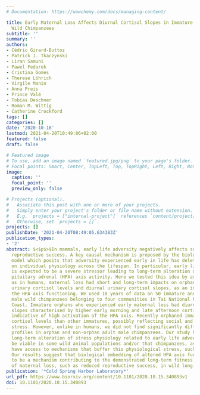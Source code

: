```yaml
---
# Documentation: https://wowchemy.com/docs/managing-content/

title: Early Maternal Loss Affects Diurnal Cortisol Slopes in Immature but Not Mature
  Wild Chimpanzees
subtitle: ''
summary: ''
authors:
- Cédric Girard-Buttoz
- Patrick J. Tkaczynski
- Liran Samuni
- Pawel Fedurek
- Cristina Gomes
- Therese Löhrich
- Virgile Manin
- Anna Preis
- Prince Valé
- Tobias Deschner
- Roman M. Wittig
- Catherine Crockford
tags: []
categories: []
date: '2020-10-16'
lastmod: 2021-04-20T10:49:06+02:00
featured: false
draft: false

# Featured image
# To use, add an image named `featured.jpg/png` to your page's folder.
# Focal points: Smart, Center, TopLeft, Top, TopRight, Left, Right, BottomLeft, Bottom, BottomRight.
image:
  caption: ''
  focal_point: ''
  preview_only: false

# Projects (optional).
#   Associate this post with one or more of your projects.
#   Simply enter your project's folder or file name without extension.
#   E.g. `projects = ["internal-project"]` references `content/project/deep-learning/index.md`.
#   Otherwise, set `projects = []`.
projects: []
publishDate: '2021-04-20T08:49:05.634383Z'
publication_types:
- '2'
abstract: $<$p$>$In mammals, early life adversity negatively affects survival and
  reproductive success. A key causal mechanism is proposed by the biological embedding
  model which posits that adversity experienced early in life has deleterious consequences
  on individual physiology across the lifespan. In particular, early life adversity
  is expected to be a severe stressor leading to long-term alteration of the hypothalamic
  pituitary adrenal (HPA) axis activity. Here we tested this idea by assessing whether,
  as in humans, maternal loss had short and long-term impacts on orphan chimpanzee
  urinary cortisol levels and diurnal urinary cortisol slopes, as an indicator of
  the HPA axis functioning. We used 18 years of data on 50 immature and 28 mature
  male wild chimpanzees belonging to four communities in Tai National Park, Ivory
  Coast. Immature orphans who experienced early maternal loss had diurnal cortisol
  slopes characterised by higher early morning and late afternoon cortisol levels
  indicative of high activation of the HPA axis. Recently orphaned immatures had higher
  cortisol levels than other immatures, possibly reflecting social and nutritional
  stress. However, unlike in humans, we did not find significantly different cortisol
  profiles in orphan and non-orphan adult male chimpanzees. Our study highlights that
  long-term alteration of stress physiology related to early life adversity may not
  be viable in some wild animal populations and/or that chimpanzees, as humans, may
  have access to mechanisms that buffer this physiological stress, such as adoption.
  Our results suggest that biological embedding of altered HPA axis function is unlikely
  to be a mechanism contributing to the demonstrated long-term fitness consequences
  of maternal loss, such as reduced reproductive success, in wild long-lived mammals.$<$/p$>$
publication: '*Cold Spring Harbor Laboratory*'
url_pdf: https://www.biorxiv.org/content/10.1101/2020.10.15.340893v1
doi: 10.1101/2020.10.15.340893
---
```

